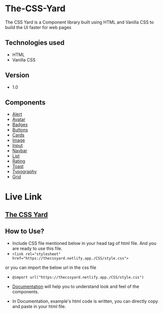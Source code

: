 # The-CSS-Yard

The CSS Yard is a Component library built using HTML and Vanilla CSS to build the UI faster for web pages

## Technologies used

- HTML
- Vanilla CSS

## Version

- 1.0

## Components

- [Alert](https://thecssyard.netlify.app/docs/alert/alert.html)
- [Avatar](https://thecssyard.netlify.app/docs/avatar/avatar.html)
- [Badges](https://thecssyard.netlify.app/docs/badges/badge.html)
- [Buttons](https://thecssyard.netlify.app/docs/buttons/button.html)
- [Cards](https://thecssyard.netlify.app/docs/cards/card.html)
- [Image](https://thecssyard.netlify.app/docs/images/image.html)
- [Input](https://thecssyard.netlify.app/docs/inputs/input.html)
- [Navbar](https://thecssyard.netlify.app/docs/navbar/navbar.html)
- [List](https://thecssyard.netlify.app/docs/lists/list.html)
- [Rating](https://thecssyard.netlify.app/docs/rating/rating.html)
- [Toast](https://thecssyard.netlify.app/docs/toast/toast.html)
- [Typography](https://thecssyard.netlify.app/docs/typography/typography.html)
- [Grid](https://thecssyard.netlify.app/docs/grid/grid.html)

# Live Link

## [The CSS Yard](https://thecssyard.netlify.app/)
## How to Use?
- Include CSS file mentioned below in your head tag of html file. And you are   ready to use this file.
- `<link rel="stylesheet" href="https://thecssyard.netlify.app./CSS/style.css">`

or you can import the below url in the css file
- `@import url("https://thecssyard.netlify.app./CSS/style.css")`


- [Documentation](https://thecssyard.netlify.app/docs/get-started.html) will help you to understand look and feel of the components.
- In Documentation, example's html code is written, you can directly copy and paste in your html file.
